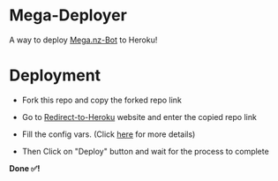 # Mega-Deployer

A way to deploy [Mega.nz-Bot](https://github.com/Itz-fork/Mega.nz-Bot) to Heroku!


# Deployment

- Fork this repo and copy the forked repo link

- Go to [Redirect-to-Heroku](https://itz-fork.github.io/Redirect-to-Heroku) website and enter the copied repo link

- Fill the config vars. (Click [here](https://github.com/Itz-fork/Mega.nz-Bot#config-vars-) for more details)

- Then Click on "Deploy" button and wait for the process to complete


**Done ✅!**